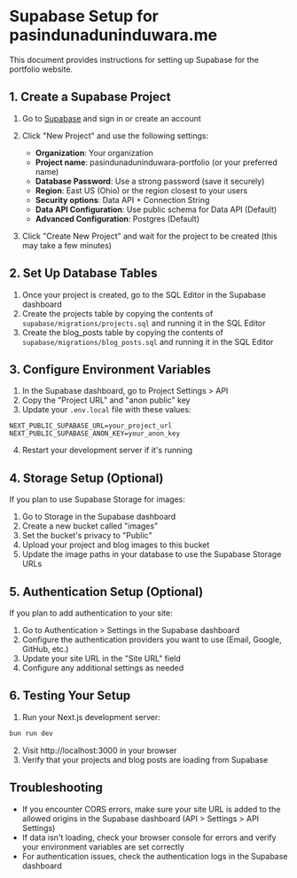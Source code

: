 # Supabase Setup for pasindunaduninduwara.me

This document provides instructions for setting up Supabase for the portfolio website.

## 1. Create a Supabase Project

1. Go to [Supabase](https://supabase.com/) and sign in or create an account
2. Click "New Project" and use the following settings:
   - **Organization**: Your organization
   - **Project name**: pasindunaduninduwara-portfolio (or your preferred name)
   - **Database Password**: Use a strong password (save it securely)
   - **Region**: East US (Ohio) or the region closest to your users
   - **Security options**: Data API + Connection String
   - **Data API Configuration**: Use public schema for Data API (Default)
   - **Advanced Configuration**: Postgres (Default)

3. Click "Create New Project" and wait for the project to be created (this may take a few minutes)

## 2. Set Up Database Tables

1. Once your project is created, go to the SQL Editor in the Supabase dashboard
2. Create the projects table by copying the contents of `supabase/migrations/projects.sql` and running it in the SQL Editor
3. Create the blog_posts table by copying the contents of `supabase/migrations/blog_posts.sql` and running it in the SQL Editor

## 3. Configure Environment Variables

1. In the Supabase dashboard, go to Project Settings > API
2. Copy the "Project URL" and "anon public" key
3. Update your `.env.local` file with these values:

```
NEXT_PUBLIC_SUPABASE_URL=your_project_url
NEXT_PUBLIC_SUPABASE_ANON_KEY=your_anon_key
```

4. Restart your development server if it's running

## 4. Storage Setup (Optional)

If you plan to use Supabase Storage for images:

1. Go to Storage in the Supabase dashboard
2. Create a new bucket called "images"
3. Set the bucket's privacy to "Public"
4. Upload your project and blog images to this bucket
5. Update the image paths in your database to use the Supabase Storage URLs

## 5. Authentication Setup (Optional)

If you plan to add authentication to your site:

1. Go to Authentication > Settings in the Supabase dashboard
2. Configure the authentication providers you want to use (Email, Google, GitHub, etc.)
3. Update your site URL in the "Site URL" field
4. Configure any additional settings as needed

## 6. Testing Your Setup

1. Run your Next.js development server:
```bash
bun run dev
```

2. Visit http://localhost:3000 in your browser
3. Verify that your projects and blog posts are loading from Supabase

## Troubleshooting

- If you encounter CORS errors, make sure your site URL is added to the allowed origins in the Supabase dashboard (API > Settings > API Settings)
- If data isn't loading, check your browser console for errors and verify your environment variables are set correctly
- For authentication issues, check the authentication logs in the Supabase dashboard
